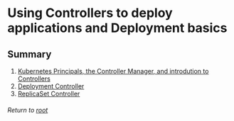 # Using Controllers to deploy applications and Deployment basics

## Summary

1. [Kubernetes Principals, the Controller Manager, and introdution to Controllers](01k8sPrincipalsControllerManager.md)
2. [Deployment Controller](02deployment.md)
3. [ReplicaSet Controller](03replicaSet.md)

###### Return to [root](https://github.com/l12f3r/CKAstudy/)